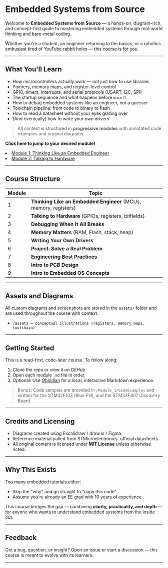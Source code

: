 # Embedded Systems from Source

Welcome to **Embedded Systems from Source** — a hands-on, diagram-rich, and concept-first guide to mastering embedded systems through real-world thinking and bare-metal coding.

Whether you're a student, an engineer returning to the basics, or a robotics enthusiast tired of YouTube rabbit holes — this course is for you.

---
## What You'll Learn

- How microcontrollers actually work — not just how to use libraries
- Pointers, memory maps, and register-level control
- GPIO, timers, interrupts, and serial protocols (USART, I2C, SPI)
- The startup sequence and what happens before `main()`
- How to debug embedded systems like an engineer, not a guesser
- Toolchain pipeline: from code to binary to flash
- How to read a datasheet without your eyes glazing over
- (And eventually) how to write your own drivers

> All content is structured in **progressive modules** with annotated code examples and original diagrams.

**Click here to jump to your desired module!**
<li><a href="Module_1/Learning%20Outcomes.md">Module 1: Thinking Like an Embedded Engineer</a></li>
<li><a href="Module_2/Learning%20Outcomes.md">Module 2: Talking to Hardware</a></li>

---
## Course Structure

| Module | Topic                                                            |
| ------ | ---------------------------------------------------------------- |
| 1      | **Thinking Like an Embedded Engineer** (MCUs, memory, registers) |
| 2      | **Talking to Hardware** (GPIOs, registers, bitfields)            |
| 3      | **Debugging When It All Breaks**                                 |
| 4      | **Memory Matters** (RAM, Flash, stack, heap)                     |
| 5      | **Writing Your Own Drivers**                                     |
| 6      | **Project: Solve a Real Problem**                                |
| 7      | **Engineering Best Practices**                                   |
| 8      | **Intro to PCB Design**                                          |
| 9      | **Intro to Embedded OS Concepts**                                |

---
## Assets and Diagrams

All custom diagrams and screenshots are stored in the `assets/` folder and are used throughout the course with context.

- `/assets – conceptual illustrations (registers, memory maps, toolchain)`

---
## Getting Started

This is a read-first, code-later course. To follow along:

1. Clone the repo or view it on GitHub.
2. Open each module `.md` file in order.
3. Optional: Use [Obsidian](https://obsidian.md/) for a local, interactive Markdown experience.

> Bonus: Code samples are provided in `/Module_1/CodeExamples` and written for the STM32F103 (Blue Pill), and the STM32F407 Discovery Board.

---
## Credits and Licensing

- Diagrams created using Excalidraw / draw.io / Figma.
- Reference material pulled from STMicroelectronics' official datasheets.
- All original content is licensed under **MIT License** unless otherwise noted.

---
## Why This Exists

Too many embedded tutorials either:

- Skip the "why" and go straight to "copy this code"
- Assume you're already an EE grad with 10 years of experience

This course bridges the gap — combining **clarity, practicality, and depth** — for anyone who wants to understand embedded systems from the inside out.

---
## Feedback

Got a bug, question, or insight? Open an issue or start a discussion — this course is meant to evolve with its learners.

---